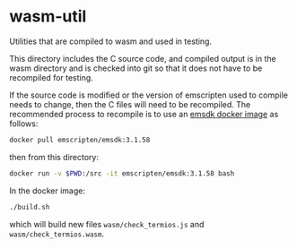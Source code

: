 # wasm-util

Utilities that are compiled to wasm and used in testing.

This directory includes the C source code, and compiled output is in the wasm directory and is
checked into git so that it does not have to be recompiled for testing.

If the source code is modified or the version of emscripten used to compile needs to change, then
the C files will need to be recompiled. The recommended process to recompile is to use an
[emsdk docker image](https://hub.docker.com/r/emscripten/emsdk) as follows:

```bash
docker pull emscripten/emsdk:3.1.58
```

then from this directory:

```bash
docker run -v $PWD:/src -it emscripten/emsdk:3.1.58 bash
```

In the docker image:

```bash
./build.sh
```

which will build new files `wasm/check_termios.js` and `wasm/check_termios.wasm`.
